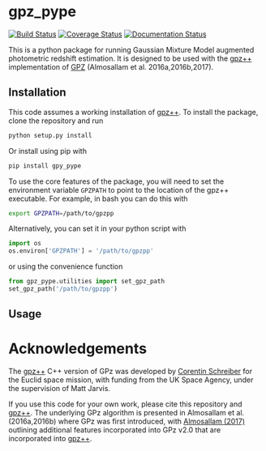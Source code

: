 # gpz_pype

[![Build Status](https://travis-ci.org/COINtoolbox/gpz_pype.svg?branch=master)](https://travis-ci.org/COINtoolbox/gpz_pype)
[![Coverage Status](https://coveralls.io/repos/github/COINtoolbox/gpz_pype/badge.svg?branch=master)](https://coveralls.io/github/COINtoolbox/gpz_pype?branch=master)
[![Documentation Status](https://readthedocs.org/projects/gpz-pype/badge/?version=latest)](https://gpz-pype.readthedocs.io/en/latest/?badge=latest)

This is a python package for running Gaussian Mixture Model augmented photometric redshift estimation. It is designed to be used with the [gpz++](https://github.com/cschreib/gpzpp) implementation of [GPZ](https://github.com/OxfordML/GPz) (Almosallam et al. 2016a,2016b,2017).

## Installation

This code assumes a working installation of [gpz++](https://github.com/cschreib/gpzpp). To install the package, clone the repository and run

```bash
python setup.py install
```

Or install using pip with

```bash
pip install gpy_pype
```

To use the core features of the package, you will need to set the environment variable `GPZPATH` to point to the location of the gpz++ executable. For example, in bash you can do this with
```bash
export GPZPATH=/path/to/gpzpp
```
Alternatively, you can set it in your python script with
```python
import os
os.environ['GPZPATH'] = '/path/to/gpzpp'
```
or using the convenience function
```python
from gpz_pype.utilities import set_gpz_path
set_gpz_path('/path/to/gpzpp')
```

## Usage

# Acknowledgements

The [gpz++](https://github.com/cschreib/gpzpp) C++ version of GPz was developed by [Corentin Schreiber](https://github.com/cschreib/) for the Euclid space mission, with funding from the UK Space Agency, under the supervision of Matt Jarvis.

If you use this code for your own work, please cite this repository and [gpz++](https://github.com/cschreib/gpzpp).
The underlying GPz algorithm is presented in Almosallam et al. (2016a,2016b) where GPz was first introduced, with [Almosallam (2017)](http://www.robots.ox.ac.uk/~parg/pubs/theses/ibrahim_almosallam_thesis.pdf) outlining additional features incorporated into GPz v2.0 that are incorporated into [gpz++](https://github.com/cschreib/gpzpp).